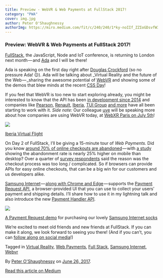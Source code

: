 ```yaml
---
title: Preview - WebVR & Web Payments at FullStack 2017!
category: "PWA"
cover: img.jpg
author: Peter O'Shaughnessy
authorImg: https://miro.medium.com/fit/c/240/240/1*ky-noIIf_ZZIoGDsvfW3AA.jpeg
---
```


### Preview: WebVR & Web Payments at FullStack 2017!

[FullStack](https://skillsmatter.com/conferences/8264-fullstack-2017-the-conference-on-javascript-node-and-internet-of-things), the JavaScript, Node and IoT conference, is returning to London next month — and [Ada](https://medium.com/u/c2890cdd7a64) and I will be there!

Ada is speaking on the first day right after [Douglas Crockford](https://en.wikipedia.org/wiki/Douglas_Crockford) (so no pressure Ada! 😉). Ada will be talking about _Virtual Reality and the future of the Web — _sharing the awesome potential of [WebVR](https://webvr.rocks/) and showing some of the demos that blew minds at the recent [CSS Day](https://cssday.nl/2017)!

If you feel that WebVR is too new to start exploring already, you might be interested to know that the API has been [in development since 2014](https://web.archive.org/web/20140628202048/http://blog.bitops.com/blog/2014/06/26/first-steps-for-vr-on-the-web/) and companies like [Pearson](https://peteroshaughnessy.com/posts/augmented-reality-virtual-reality-education/), [Renault](http://kadjar-vr.littleworkshop.fr/), [Iberia](http://virtualflight.iberia.com/), [TUI Group](https://medium.com/samsung-internet-dev/prototyping-a-vr-web-app-with-the-worlds-leading-tourism-company-aa7965c5a563) [and more](https://docs.google.com/document/d/1dip3jhzwxLb4m4MyyU2XYC-IFOxDraa2tiegqnYpA88/edit?usp=sharing) have all been starting to work with it. _Side note:_ Our colleague [uve](https://medium.com/u/387f13d790e3) will be speaking more about how companies are using WebVR today, at [WebXR Paris on July 5th](https://www.meetup.com/WebXR-Paris/events/240575459/)!

![](https://cdn-images-1.medium.com/max/800/1*rhGoGBv0vGkmNvvMQ9O5mQ.png)

[Iberia Virtual Flight](http://virtualflight.iberia.com/)

On Day 2 of FullStack, I’ll be giving a 15-minute tour of _Web Payments._ Did you know  [around 70% of online checkouts are abandoned](https://baymard.com/lists/cart-abandonment-rate) — with [a study](https://econsultancy.com/blog/64343-checkout-abandonment-mobile-ux-examples-to-help-boost-conversions/) showing the abandonment rate is nearly 25% higher on mobile than desktop? Over a quarter of [survey respondents](https://baymard.com/lists/cart-abandonment-rate#why-users-abandon) said the reason was the checkout process was too long / complicated. So if browsers can provide APIs for easy online checkouts, that can be a big win for our customers and us developers alike.

[Samsung Internet](https://samsunginter.net/) — [along with Chrome and Edge](http://caniuse.com/#search=payment%20request) — supports the [Payment Request API](https://medium.com/samsung-internet-dev/how-to-take-payments-on-the-web-with-the-payment-request-api-a523f6fc7c1f), a browser-provided UI that you can use to collect your users’ payment and shipping details. I’ll share how to use it in my lightning talk and also introduce the new [Payment Handler API](https://www.w3.org/blog/wpwg/2017/05/18/payment-handler-api-first-public-working-draft-published/).

![](https://cdn-images-1.medium.com/max/800/1*rkmT9AjGC8PhrlA6TNCPeg.png)

[A Payment Request demo](https://github.com/SamsungInternet/examples/tree/master/socks-megastore) for purchasing our lovely [Samsung Internet socks](https://twitter.com/REWINDco/status/869488831497719808)

We’re excited to meet old friends and new friends at FullStack. If you can make it along, we look forward to seeing you there! (And if you can’t, you can [follow along on social media](https://twitter.com/search?q=%23fullstackcon&src=typd)!)

Tagged in [Virtual Reality](https://medium.com/tag/virtual-reality), [Web Payments](https://medium.com/tag/web-payments), [Full Stack](https://medium.com/tag/full-stack), [Samsung Internet](https://medium.com/tag/samsung-internet), [Webvr](https://medium.com/tag/webvr)

By [Peter O'Shaughnessy](https://medium.com/@poshaughnessy) on [June 26, 2017](https://medium.com/p/2f9121e4cbfe).

[Read this article on Medium](https://medium.com/@poshaughnessy/preview-samsung-internet-at-fullstack-2017-2f9121e4cbfe)
